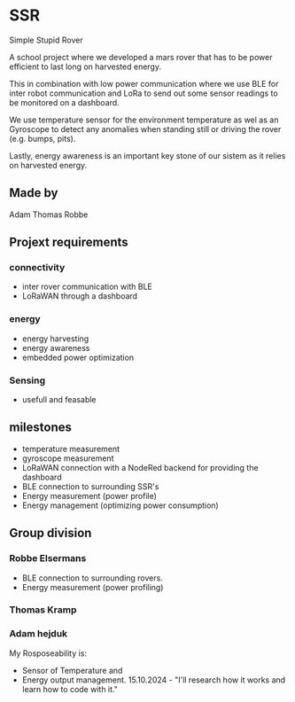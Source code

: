 # SSR
Simple Stupid Rover

A school project where we developed a mars rover that has to be power efficient to last long on harvested energy.

This in combination with low power communication where we use BLE for inter robot communication and LoRa to send out some sensor readings to be monitored on a dashboard.

We use temperature sensor for the environment temperature as wel as an Gyroscope to detect any anomalies when standing still or driving the rover (e.g. bumps, pits).

Lastly, energy awareness is an important key stone of our sistem as it relies on harvested energy.

## Made by
Adam
Thomas
Robbe

## Projext requirements
### connectivity
- inter rover communication with BLE
- LoRaWAN through a dashboard

### energy
- energy harvesting
- energy awareness
- embedded power optimization

### Sensing
- usefull and feasable

## milestones
- temperature measurement
- gyroscope measurement
- LoRaWAN connection with a NodeRed backend for providing the dashboard
- BLE connection to surrounding SSR's
- Energy measurement (power profile)
- Energy management (optimizing power consumption)

## Group division
### Robbe Elsermans
- BLE connection to surrounding rovers.
- Energy measurement (power profiling)

### Thomas Kramp


### Adam hejduk
My Rosposeability is: 
- Sensor of Temperature and 
- Energy output management.
15.10.2024 - "I'll research how it works and learn how to code with it." 